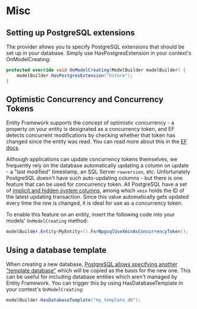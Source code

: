 # Misc

## Setting up PostgreSQL extensions

The provider allows you to specify PostgreSQL extensions that should be set up in your database.
Simply use HasPostgresExtension in your context's OnModelCreating:

```c#
protected override void OnModelCreating(ModelBuilder modelBuilder) {
    modelBuilder.HasPostgresExtension("hstore");
}
```

## Optimistic Concurrency and Concurrency Tokens

Entity Framework supports the concept of optimistic concurrency - a property on your entity is designated as a concurrency token, and EF detects concurrent modifications by checking whether that token has changed since the entity was read. You can read more about this in the [EF docs](https://docs.microsoft.com/en-us/ef/core/modeling/concurrency).

Although applications can update concurrency tokens themselves, we frequently rely on the database automatically updating a column on update - a "last modified" timestamp, an SQL Server `rowversion`, etc. Unfortunately PostgreSQL doesn't have such auto-updating columns - but there is one feature that can be used for concurrency token. All PostgreSQL have a set of [implicit and hidden system columns](https://www.postgresql.org/docs/current/static/ddl-system-columns.htm://www.postgresql.org/docs/current/static/ddl-system-columns.html), among which `xmin` holds the ID of the latest updating transaction. Since this value automatically gets updated every time the row is changed, it is ideal for use as a concurrency token.

To enable this feature on an entity, insert the following code into your models' `OnModelCreating` method:

```c#
modelBuilder.Entity<MyEntity>().ForNpgsqlUseXminAsConcurrencyToken();
```

## Using a database template

When creating a new database,
[PostgreSQL allows specifying another "template database"](http://www.postgresql.org/docs/current/static/manage-ag-templatedbs.html)
which will be copied as the basis for the new one. This can be useful for including database entities which aren't managed by Entity Framework. You can trigger this by using HasDatabaseTemplate in your context's `OnModelCreating`:

```c#
modelBuilder.HasDatabaseTemplate("my_template_db");
```
